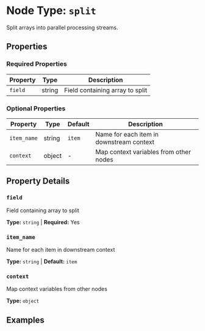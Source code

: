 # Node Type: `split`

Split arrays into parallel processing streams.

## Properties

### Required Properties

| Property | Type | Description |
|----------|------|-------------|
| `field` | string | Field containing array to split |

### Optional Properties

| Property | Type | Default | Description |
|----------|------|---------|-------------|
| `item_name` | string | `item` | Name for each item in downstream context |
| `context` | object | - | Map context variables from other nodes |

## Property Details

### `field`

Field containing array to split

**Type:** `string` | **Required:** Yes

### `item_name`

Name for each item in downstream context

**Type:** `string` | **Default:** `item`

### `context`

Map context variables from other nodes

**Type:** `object`


## Examples
